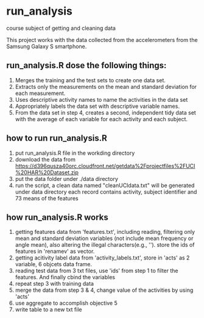 # run_analysis
course subject of getting and cleaning data

This project works with the data collected from the accelerometers from the Samsung Galaxy S smartphone.

## run_analysis.R dose the following things:
1. Merges the training and the test sets to create one data set.
2. Extracts only the measurements on the mean and standard deviation for each measurement. 
3. Uses descriptive activity names to name the activities in the data set
4. Appropriately labels the data set with descriptive variable names. 
5. From the data set in step 4, creates a second, independent tidy data set with the average of each variable for each activity and each subject.

## how to run run_analysis.R 
1. put run_analysis.R file in the workding directory
2. download the data from https://d396qusza40orc.cloudfront.net/getdata%2Fprojectfiles%2FUCI%20HAR%20Dataset.zip
3. put the data folder under ./data directory
4. run the script, a clean data named "cleanUCIdata.txt" will be generated under data directory
   each record contains activity, subject identifier and 73 means of the features

## how run_analysis.R works
1. getting features data from 'features.txt', including reading, filtering only mean and standard deviation variables (not include mean frequency or angle mean), also altering the illegal characters(e.g., '\'). store the ids of features in 'renamev' as vector. 
2. getting acitivity label data from 'activity_labels.txt', store in 'acts' as 2 variable, 6 objcets data frame.
3. reading test data from 3 txt files, use 'ids' from step 1 to filter the features. And finally cbind the variables
4. repeat step 3 with training data
5. merge the data from step 3 & 4, change value of the activities by using 'acts'
6. use aggregate to accomplish objective 5
7. write table to a new txt file

